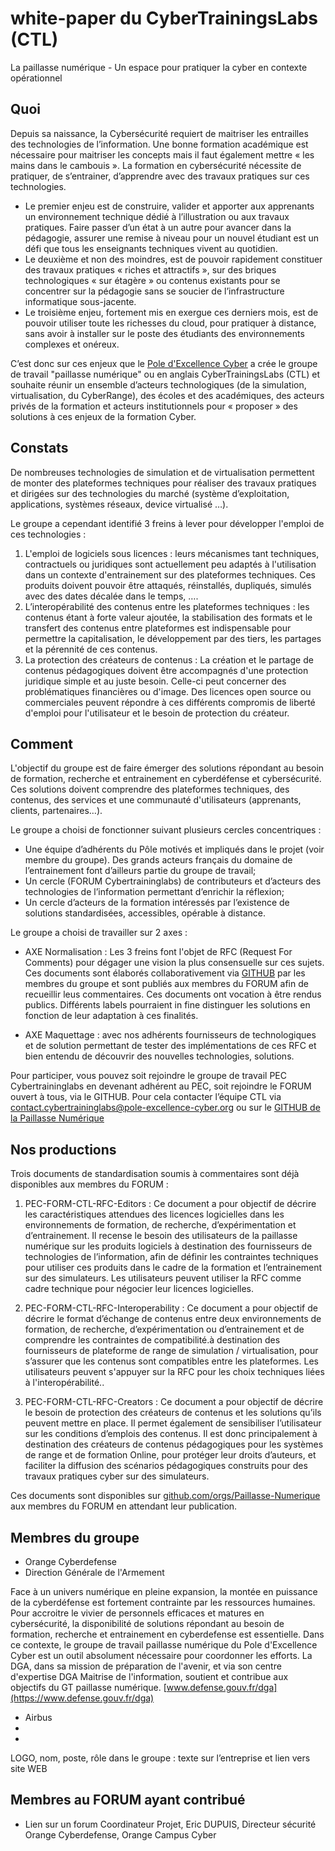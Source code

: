 # white-paper du CyberTrainingsLabs (CTL)

La paillasse numérique - Un espace pour pratiquer la cyber en contexte opérationnel

## Quoi
Depuis sa naissance, la Cybersécurité requiert de maitriser les entrailles des technologies de l’information. Une bonne formation académique est nécessaire pour maitriser les concepts mais il faut également mettre « les mains dans le cambouis ». La formation en cybersécurité nécessite de pratiquer, de s’entrainer, d’apprendre avec des travaux pratiques sur ces technologies. 
 - Le premier enjeu est de construire, valider et apporter aux apprenants un environnement technique dédié à l’illustration ou aux travaux pratiques. Faire passer d’un état à un autre pour avancer dans la pédagogie, assurer une remise à niveau pour un nouvel étudiant est un défi que tous les enseignants techniques vivent au quotidien.
 - Le deuxième et non des moindres, est de pouvoir rapidement constituer des travaux pratiques « riches et attractifs », sur des briques technologiques « sur étagère » ou contenus existants pour se concentrer sur la pédagogie sans se soucier de l’infrastructure informatique sous-jacente.
 - Le troisième enjeu, fortement mis en exergue ces derniers mois, est de pouvoir utiliser toute les richesses du cloud, pour pratiquer à distance, sans avoir à installer sur le poste des étudiants des environnements complexes et onéreux.

C’est donc sur ces enjeux que le [Pole d'Excellence Cyber](https://www.pole-excellence-cyber.org) a crée le groupe de travail "paillasse numérique" ou en anglais CyberTrainingsLabs (CTL) et souhaite réunir un ensemble d’acteurs technologiques (de la simulation, virtualisation, du CyberRange), des écoles et des académiques, des acteurs privés de la formation et acteurs institutionnels pour « proposer » des solutions à ces enjeux de la formation Cyber.

## Constats
De nombreuses technologies de simulation et de virtualisation permettent de monter des plateformes techniques pour réaliser des travaux pratiques et dirigées sur des technologies du marché (système d’exploitation, applications, systèmes réseaux, device virtualisé …). 

Le groupe a cependant identifié 3 freins à lever pour développer l'emploi de ces technologies :
1. 	L'emploi de logiciels sous licences : leurs mécanismes tant techniques, contractuels ou juridiques sont actuellement peu adaptés à l'utilisation dans un contexte d'entrainement sur des plateformes techniques. Ces produits doivent pouvoir être attaqués, réinstallés, dupliqués, simulés avec des dates décalée dans le temps, ….
2. 	L’interopérabilité des contenus entre les plateformes techniques : les contenus étant à forte valeur ajoutée, la stabilisation des formats et le transfert des contenus entre plateformes est indispensable pour permettre la capitalisation, le développement par des tiers, les partages et la pérennité de ces contenus.
3. 	La protection des créateurs de contenus : La création et le partage de contenus pédagogiques doivent être accompagnés d'une protection juridique simple et au juste besoin. Celle-ci peut concerner des problématiques financières ou d'image. Des licences open source ou commerciales peuvent répondre à ces différents compromis de liberté d'emploi pour l'utilisateur et le besoin de protection du créateur.

## Comment
L'objectif du groupe est de faire émerger des solutions répondant au besoin de formation, recherche et entrainement en cyberdéfense et cybersécurité. Ces solutions doivent comprendre des plateformes techniques, des contenus, des services et une communauté d'utilisateurs (apprenants, clients, partenaires…).

Le groupe a choisi de fonctionner suivant plusieurs cercles concentriques :
 - 	Une équipe d’adhérents du Pôle motivés et impliqués dans le projet (voir membre du groupe). Des grands acteurs français du domaine de l’entrainement font d’ailleurs partie du groupe de travail;
 - 	Un cercle (FORUM Cybertraininglabs) de contributeurs et d’acteurs des technologies de l’information permettant d’enrichir la réflexion;
 - 	Un cercle d’acteurs de la formation intéressés par l’existence de solutions standardisées, accessibles, opérable à distance.

Le groupe a choisi de travailler sur 2 axes : 
 - AXE Normalisation : Les 3 freins font l'objet de RFC (Request For Comments) pour dégager une vision la plus consensuelle sur ces sujets. Ces documents sont élaborés collaborativement via [GITHUB](https://github.com/orgs/Paillasse-Numerique) par les membres du groupe et sont publiés aux membres du FORUM afin de recueillir leus commentaires. Ces documents ont vocation à être rendus publics. Différents labels pourraient in fine distinguer les solutions en fonction de leur adaptation à ces finalités.

 - AXE Maquettage : avec nos adhérents fournisseurs de technologiques et de solution permettant de tester des implémentations de ces RFC et bien entendu de découvrir des nouvelles technologies, solutions.

Pour participer, vous pouvez soit rejoindre le groupe de travail PEC Cybertraininglabs en devenant adhérent au PEC, soit rejoindre le FORUM ouvert à tous, via le GITHUB. Pour cela contacter l’équipe CTL via [contact.cybertraininglabs@pole-excellence-cyber.org](mailto:contact.cybertraininglabs@pole-excellence-cyber.org) ou sur le [GITHUB de la Paillasse Numérique](https://github.com/orgs/Paillasse-Numerique)
## Nos productions 
Trois documents de standardisation soumis à commentaires sont déjà disponibles aux membres du FORUM :
1. 	PEC-FORM-CTL-RFC-Editors : Ce document a pour objectif de décrire les caractéristiques attendues des licences logicielles dans les environnements de formation, de recherche, d’expérimentation et d’entrainement. Il recense le besoin des utilisateurs de la paillasse numérique sur les produits logiciels à destination des fournisseurs de technologies de l’information, afin de définir les contraintes techniques pour utiliser ces produits dans le cadre de la formation et l’entrainement sur des simulateurs. Les utilisateurs peuvent utiliser la RFC comme cadre technique pour négocier leur licences logicielles.

2. 	PEC-FORM-CTL-RFC-Interoperability : Ce document a pour objectif de décrire le format d’échange de contenus entre deux environnements de formation, de recherche, d’expérimentation ou d’entrainement et de comprendre les contraintes de compatibilité.à destination des fournisseurs de plateforme de range de simulation / virtualisation, pour s’assurer que les contenus sont compatibles entre les plateformes. Les utilisateurs peuvent s'appuyer sur la RFC pour les choix techniques liées à l'interopérabilité..

3. 	PEC-FORM-CTL-RFC-Creators : Ce document a pour objectif de décrire le besoin de protection des créateurs de contenus et les solutions qu’ils peuvent mettre en place. Il permet également de sensibiliser l’utilisateur sur les conditions d’emplois des contenus. Il est donc principalement à destination des créateurs de contenus pédagogiques pour les systèmes de range et de formation Online, pour protéger leur droits d’auteurs, et faciliter la diffusion des scénarios pédagogiques construits pour des travaux pratiques cyber sur des simulateurs.

Ces documents sont disponibles sur [github.com/orgs/Paillasse-Numerique](https://github.com/orgs/Paillasse-Numerique) aux membres du FORUM en attendant leur publication.
## Membres du groupe
 - 	Orange Cyberdefense
 - 	Direction Générale de l'Armement

Face à un univers numérique en pleine expansion, la montée en puissance de la cyberdéfense est fortement contrainte par les ressources humaines. Pour accroitre le vivier de personnels efficaces et matures en cybersécurité, la disponibilité de solutions répondant au besoin de formation, recherche et entrainement en cyberdefense est essentielle. Dans ce contexte, le groupe de travail paillasse numérique du Pole d'Excellence Cyber est un outil absolument nécessaire pour coordonner les efforts. La DGA, dans sa mission de préparation de l'avenir, et via son centre d'expertise DGA Maitrise de l'information, soutient et contribue aux objectifs du GT paillasse numérique.
[www.defense.gouv.fr/dga](https://www.defense.gouv.fr/dga)
 - 	Airbus
 - 	
 - 	
 LOGO, nom, poste, rôle dans le groupe : texte sur l’entreprise et lien vers site WEB
## Membres au FORUM ayant contribué
 - 	Lien sur un forum
Coordinateur Projet, Eric DUPUIS, Directeur sécurité Orange Cyberdefense, Orange Campus Cyber

